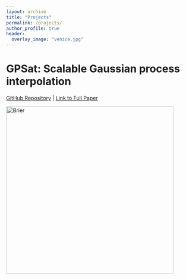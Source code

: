 ```yaml
---
layout: archive
title: "Projects"
permalink: /projects/
author_profile: true
header:
  overlay_image: "venice.jpg"
---
```

<!--
{% if author.googlescholar %}
  You can also find my articles on <u><a href="{{author.googlescholar}}">my Google Scholar profile</a>.</u>
{% endif %}

{% include base_path %}

{% for post in site.publications reversed %}
  {% include archive-single.html %}
{% endfor %}

 -->

<!-- To do:
1) d4pdf noise change project
2) Cody CCA static teleconnection
3) mike climate reservoir operations

 -->

# GPSat: Scalable Gaussian process interpolation

[GitHub Repository](https://github.com/CPOMUCL/GPSat) | [Link to Full Paper](https://doi.org/10.1038/s41467-024-51900-x)

<img src="http://William-gregory.github.io/images/GPSat.png" alt="Brier" width="450"/>
